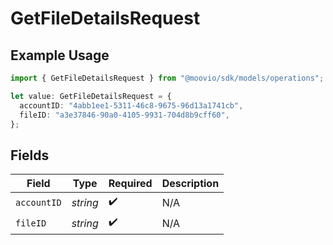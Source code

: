 # GetFileDetailsRequest

## Example Usage

```typescript
import { GetFileDetailsRequest } from "@moovio/sdk/models/operations";

let value: GetFileDetailsRequest = {
  accountID: "4abb1ee1-5311-46c8-9675-96d13a1741cb",
  fileID: "a3e37846-90a0-4105-9931-704d8b9cff60",
};
```

## Fields

| Field              | Type               | Required           | Description        |
| ------------------ | ------------------ | ------------------ | ------------------ |
| `accountID`        | *string*           | :heavy_check_mark: | N/A                |
| `fileID`           | *string*           | :heavy_check_mark: | N/A                |